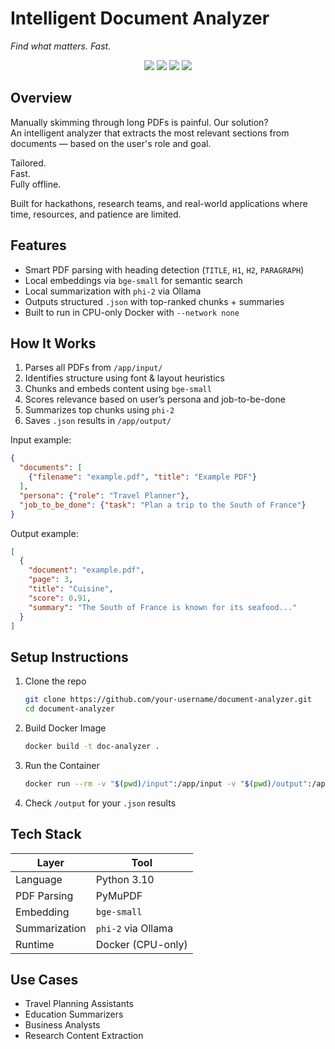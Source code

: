 # Intelligent Document Analyzer  
*Find what matters. Fast.*  

<p align="center">
  <img src="https://img.shields.io/badge/Python-3.10-blue?style=flat-square"/>
  <img src="https://img.shields.io/badge/Ollama-Phi--2-success?style=flat-square"/>
  <img src="https://img.shields.io/badge/Embeddings-BGE--Small-lightgrey?style=flat-square"/>
  <img src="https://img.shields.io/badge/Offline-Compatible-critical?style=flat-square"/>
</p>

## Overview
Manually skimming through long PDFs is painful. Our solution?  
An intelligent analyzer that extracts the most relevant sections from documents — based on the user's role and goal.

Tailored.  
Fast.  
Fully offline.

Built for hackathons, research teams, and real-world applications where time, resources, and patience are limited.  

## Features
- Smart PDF parsing with heading detection (`TITLE`, `H1`, `H2`, `PARAGRAPH`)
- Local embeddings via `bge-small` for semantic search
- Local summarization with `phi-2` via Ollama
- Outputs structured `.json` with top-ranked chunks + summaries
- Built to run in CPU-only Docker with `--network none`

## How It Works
1. Parses all PDFs from `/app/input/`
2. Identifies structure using font & layout heuristics
3. Chunks and embeds content using `bge-small`
4. Scores relevance based on user’s persona and job-to-be-done
5. Summarizes top chunks using `phi-2`
6. Saves `.json` results in `/app/output/`

Input example:
```json
{
  "documents": [
    {"filename": "example.pdf", "title": "Example PDF"}
  ],
  "persona": {"role": "Travel Planner"},
  "job_to_be_done": {"task": "Plan a trip to the South of France"}
}
```

Output example:
```json
[
  {
    "document": "example.pdf",
    "page": 3,
    "title": "Cuisine",
    "score": 0.91,
    "summary": "The South of France is known for its seafood..."
  }
]
```

## Setup Instructions

1. Clone the repo  
   ```bash
   git clone https://github.com/your-username/document-analyzer.git
   cd document-analyzer
   ```

2. Build Docker Image  
   ```bash
   docker build -t doc-analyzer .
   ```

3. Run the Container  
   ```bash
   docker run --rm -v "$(pwd)/input":/app/input -v "$(pwd)/output":/app/output --network none doc-analyzer
   ```

4. Check `/output` for your `.json` results

## Tech Stack
| Layer        | Tool              |
|--------------|-------------------|
| Language     | Python 3.10       |
| PDF Parsing  | PyMuPDF           |
| Embedding    | `bge-small`       |
| Summarization| `phi-2` via Ollama|
| Runtime      | Docker (CPU-only) |

## Use Cases
- Travel Planning Assistants
- Education Summarizers
- Business Analysts
- Research Content Extraction
